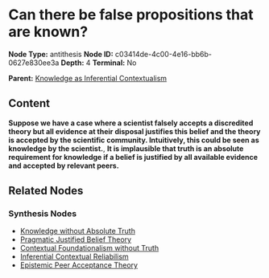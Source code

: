 # Can there be false propositions that are known?

**Node Type:** antithesis
**Node ID:** c03414de-4c00-4e16-bb6b-0627e830ee3a
**Depth:** 4
**Terminal:** No

**Parent:** [Knowledge as Inferential Contextualism](knowledge-as-inferential-contextualism-synthesis-0bbcffd3-e128-4c6b-91d4-fb0d216c99b0.md)

## Content

**Suppose we have a case where a scientist falsely accepts a discredited theory but all evidence at their disposal justifies this belief and the theory is accepted by the scientific community. Intuitively, this could be seen as knowledge by the scientist.**, **It is implausible that truth is an absolute requirement for knowledge if a belief is justified by all available evidence and accepted by relevant peers.**

## Related Nodes

### Synthesis Nodes

- [Knowledge without Absolute Truth](knowledge-without-absolute-truth-synthesis-e8b4773c-2012-44c0-ba4e-8f3f28520964.md)
- [Pragmatic Justified Belief Theory](pragmatic-justified-belief-theory-synthesis-c524a20e-613f-4fa9-83fc-00da7a735f70.md)
- [Contextual Foundationalism without Truth](contextual-foundationalism-without-truth-synthesis-96dac240-372a-4408-8766-5341a95c68b2.md)
- [Inferential Contextual Reliabilism](inferential-contextual-reliabilism-synthesis-ee4635b0-e58a-4df2-9415-8a1e554d32f6.md)
- [Epistemic Peer Acceptance Theory](epistemic-peer-acceptance-theory-synthesis-9932d417-afbf-4129-9b31-65d978f3acdc.md)
